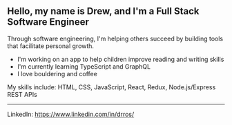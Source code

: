 ## Hello, my name is Drew, and I'm a Full Stack Software Engineer

Through software engineering, I'm helping others succeed by building tools that facilitate personal growth. 

+ I'm working on an app to help children improve reading and writing skills
+ I'm currently learning TypeScript and GraphQL
+ I love bouldering and coffee

My skills include: HTML, CSS, JavaScript, React, Redux, Node.js/Express REST APIs

---
LinkedIn: https://www.linkedin.com/in/drros/

